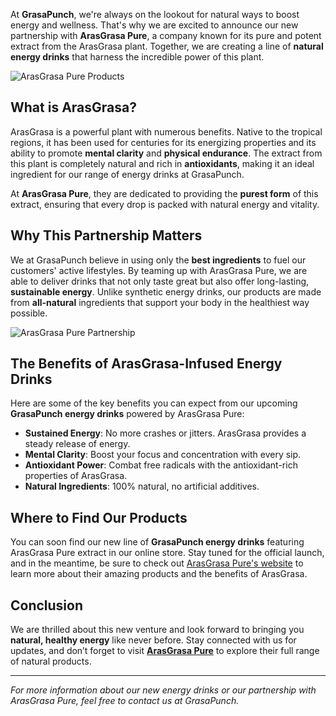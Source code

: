 At **GrasaPunch**, we're always on the lookout for natural ways to boost energy and wellness. That's why we are excited to announce our new partnership with **ArasGrasa Pure**, a company known for its pure and potent extract from the ArasGrasa plant. Together, we are creating a line of **natural energy drinks** that harness the incredible power of this plant.

![ArasGrasa Pure Products](https://arasgrasa-pure.com/wp-content/uploads/2024/10/taste-arasgrasa-default.webp)

## What is ArasGrasa?

ArasGrasa is a powerful plant with numerous benefits. Native to the tropical regions, it has been used for centuries for its energizing properties and its ability to promote **mental clarity** and **physical endurance**. The extract from this plant is completely natural and rich in **antioxidants**, making it an ideal ingredient for our range of energy drinks at GrasaPunch.

At **ArasGrasa Pure**, they are dedicated to providing the **purest form** of this extract, ensuring that every drop is packed with natural energy and vitality.

## Why This Partnership Matters

We at GrasaPunch believe in using only the **best ingredients** to fuel our customers' active lifestyles. By teaming up with ArasGrasa Pure, we are able to deliver drinks that not only taste great but also offer long-lasting, **sustainable energy**. Unlike synthetic energy drinks, our products are made from **all-natural** ingredients that support your body in the healthiest way possible.

![ArasGrasa Pure Partnership](./image/A_dynamic_scene_showing_two_hands_shaking_in_a_par.png)

## The Benefits of ArasGrasa-Infused Energy Drinks

Here are some of the key benefits you can expect from our upcoming **GrasaPunch energy drinks** powered by ArasGrasa Pure:

- **Sustained Energy**: No more crashes or jitters. ArasGrasa provides a steady release of energy.
- **Mental Clarity**: Boost your focus and concentration with every sip.
- **Antioxidant Power**: Combat free radicals with the antioxidant-rich properties of ArasGrasa.
- **Natural Ingredients**: 100% natural, no artificial additives.

## Where to Find Our Products

You can soon find our new line of **GrasaPunch energy drinks** featuring ArasGrasa Pure extract in our online store. Stay tuned for the official launch, and in the meantime, be sure to check out [ArasGrasa Pure's website](https://arasgrasa-pure.com) to learn more about their amazing products and the benefits of ArasGrasa.

## Conclusion

We are thrilled about this new venture and look forward to bringing you **natural, healthy energy** like never before. Stay connected with us for updates, and don’t forget to visit **[ArasGrasa Pure](https://arasgrasa-pure.com)** to explore their full range of natural products.

---

*For more information about our new energy drinks or our partnership with ArasGrasa Pure, feel free to contact us at GrasaPunch.*